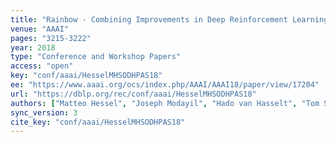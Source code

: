```yaml
---
title: "Rainbow - Combining Improvements in Deep Reinforcement Learning."
venue: "AAAI"
pages: "3215-3222"
year: 2018
type: "Conference and Workshop Papers"
access: "open"
key: "conf/aaai/HesselMHSODHPAS18"
ee: "https://www.aaai.org/ocs/index.php/AAAI/AAAI18/paper/view/17204"
url: "https://dblp.org/rec/conf/aaai/HesselMHSODHPAS18"
authors: ["Matteo Hessel", "Joseph Modayil", "Hado van Hasselt", "Tom Schaul", "Georg Ostrovski", "Will Dabney", "Dan Horgan", "Bilal Piot", "Mohammad Gheshlaghi Azar", "David Silver"]
sync_version: 3
cite_key: "conf/aaai/HesselMHSODHPAS18"
---
```

